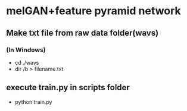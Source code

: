 # melGAN+feature pyramid network
## Make txt file from raw data folder(wavs)
### (In Windows)
- cd ./wavs
- dir /b > filename.txt

## execute train.py in scripts folder
- python train.py
